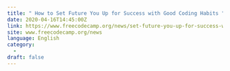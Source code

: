 ```yaml
---
title: " How to Set Future You Up for Success with Good Coding Habits "
date: 2020-04-16T14:45:00Z
link: https://www.freecodecamp.org/news/set-future-you-up-for-success-with-good-coding-habits/?utm_medium=RSS&utm_source=news.12bit.vn
site: www.freecodecamp.org/news
language: English
category:
  -   
draft: false
---
```

